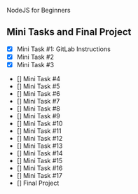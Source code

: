 NodeJS for Beginners

## Mini Tasks and Final Project

- [x] Mini Task #1: GitLab Instructions
- [x] Mini Task #2
- [x] Mini Task #3
- [] Mini Task #4
- [] Mini Task #5
- [] Mini Task #6
- [] Mini Task #7
- [] Mini Task #8
- [] Mini Task #9
- [] Mini Task #10
- [] Mini Task #11
- [] Mini Task #12
- [] Mini Task #13
- [] Mini Task #14
- [] Mini Task #15
- [] Mini Task #16
- [] Mini Task #17
- [] Final Project
